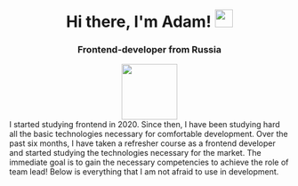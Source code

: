 <h1 align="center">Hi there, I'm Adam! 
<img src="https://github.com/blackcater/blackcater/raw/main/images/Hi.gif" height="32"/></h1>
<div id="header" align="center">
  <h3 align="center">Frontend-developer from Russia</h3>
  <img src="https://media.giphy.com/media/M9gbBd9nbDrOTu1Mqx/giphy.gif" width="100"/>
</div>

<div>I started studying frontend in 2020. Since then, I have been studying hard all the basic technologies necessary for comfortable development. Over the past six months, I have taken a refresher course as a frontend developer and started studying the technologies necessary for the market. The immediate goal is to gain the necessary competencies to achieve the role of team lead! Below is everything that I am not afraid to use in development.</div>
